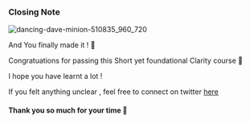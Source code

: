 ### Closing Note
![dancing-dave-minion-510835_960_720](https://user-images.githubusercontent.com/71306738/205577333-30e3a84b-cb35-4b8a-b1aa-93d0fc6a67f6.jpg)

And You finally made it ! 🎉

Congratuations for passing this Short yet foundational Clarity course 🙌

I hope you have learnt a lot !

If you felt anything unclear , feel free to connect on twitter [here](https://twitter.com/umarkhatab465)

#### Thank you so much for your time 🎉

